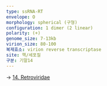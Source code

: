```yaml
---
type: ssRNA-RT
envelope: O
morphology: spherical (구형)
configuration: 1 dimer (2 linear)
polarity: (+)
genome_size: 7-13kb
virion_size: 80-100
복제효소: virion reverse transcriptase
site: 핵/세포질
구분: 기말14
---
```

-> [14. Retroviridae](./content/vet/1.%20Lecture/07-3.%20%EC%A0%84%EC%97%BC%EB%B3%91%ED%95%992/14.%20Retroviridae.md)
